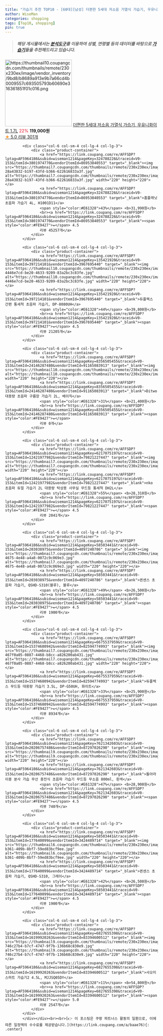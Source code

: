 ```yaml
---
title: "가습기 추천 TOP10 - [60대][남성] 더편한 5세대 저소음 가열식 가습기, 우유니화이트 1.7L"
author: WiseMan
categories: shopping
tags: [Top10, shopping]
pin: true
---
```


> ##### 해당 게시물에서는 [**분석도구**](https://itemscout.io/)를 이용하여 **성별**, **연령별** 등의 데이터를 바탕으로 [**가습기**](https://link.coupang.com/a/baae76)들을 추천해드리고 있습니다.
<div class="container"><div class="row">
            <div class="col-6 col-sm-4 col-lg-4 col-lg-3">
                <div class="product-container">
                    <a href="https://link.coupang.com/re/AFFSDP?lptag=AF5964186&subid=wiseman1214&pageKey=8347603254&traceid=V0-153&itemId=24112854518&vendorItemId=91206772723" target="_blank"><img src="https://thumbnail10.coupangcdn.com/thumbnails/remote/230x230ex/image/vendor_inventory/9bd8/b8689a913e9b7a66cd4b0009557c693505793b60690e316361851f01c016.png" alt="https://thumbnail10.coupangcdn.com/thumbnails/remote/230x230ex/image/vendor_inventory/9bd8/b8689a913e9b7a66cd4b0009557c693505793b60690e316361851f01c016.png" width="220" height="220"></a>
                    <a href="https://link.coupang.com/re/AFFSDP?lptag=AF5964186&subid=wiseman1214&pageKey=8347603254&traceid=V0-153&itemId=24112854518&vendorItemId=91206772723" target="_blank">더편한 5세대 저소음 가열식 가습기, 우유니화이트 1.7L</a>
                    <span style="color:#E61328">22%</span> <b>119,000원</b>
                    <br><a href="https://link.coupang.com/re/AFFSDP?lptag=AF5964186&subid=wiseman1214&pageKey=8347603254&traceid=V0-153&itemId=24112854518&vendorItemId=91206772723" target="_blank"><span style="color:#FE9427">★</span> 5.0
                    리뷰 301개</a>
                </div>
            </div>
            
            <div class="col-6 col-sm-4 col-lg-4 col-lg-3">
                <div class="product-container">
                    <a href="https://link.coupang.com/re/AFFSDP?lptag=AF5964186&subid=wiseman1214&pageKey=324788226&traceid=V0-153&itemId=3801974770&vendorItemId=86953840553" target="_blank"><img src="https://thumbnail7.coupangcdn.com/thumbnails/remote/230x230ex/image/retail/images/1928588542001435-28a43832-b197-43fd-b366-622616833a3f.jpg" alt="https://thumbnail7.coupangcdn.com/thumbnails/remote/230x230ex/image/retail/images/1928588542001435-28a43832-b197-43fd-b366-622616833a3f.jpg" width="220" height="220"></a>
                    <a href="https://link.coupang.com/re/AFFSDP?lptag=AF5964186&subid=wiseman1214&pageKey=324788226&traceid=V0-153&itemId=3801974770&vendorItemId=86953840553" target="_blank">홈플래닛 초음파 가습기 4L, H1001D11</a>
                    <span style="color:#E61328">43%</span> <b>31,990원</b>
                    <br><a href="https://link.coupang.com/re/AFFSDP?lptag=AF5964186&subid=wiseman1214&pageKey=324788226&traceid=V0-153&itemId=3801974770&vendorItemId=86953840553" target="_blank"><span style="color:#FE9427">★</span> 4.5
                    리뷰 45257개</a>
                </div>
            </div>
            
            <div class="col-6 col-sm-4 col-lg-4 col-lg-3">
                <div class="product-container">
                    <a href="https://link.coupang.com/re/AFFSDP?lptag=AF5964186&subid=wiseman1214&pageKey=135421920&traceid=V0-153&itemId=397214101&vendorItemId=3967695440" target="_blank"><img src="https://thumbnail10.coupangcdn.com/thumbnails/remote/230x230ex/image/retail/images/537694650352160-4446e7cd-be20-4633-9209-83a2bc3c83fe.jpg" alt="https://thumbnail10.coupangcdn.com/thumbnails/remote/230x230ex/image/retail/images/537694650352160-4446e7cd-be20-4633-9209-83a2bc3c83fe.jpg" width="220" height="220"></a>
                    <a href="https://link.coupang.com/re/AFFSDP?lptag=AF5964186&subid=wiseman1214&pageKey=135421920&traceid=V0-153&itemId=397214101&vendorItemId=3967695440" target="_blank">듀플렉스 간편 통세척 초음파 가습기, DP-8080UH</a>
                    <span style="color:#E61328">44%</span> <b>39,800원</b>
                    <br><a href="https://link.coupang.com/re/AFFSDP?lptag=AF5964186&subid=wiseman1214&pageKey=135421920&traceid=V0-153&itemId=397214101&vendorItemId=3967695440" target="_blank"><span style="color:#FE9427">★</span> 4.5
                    리뷰 21205개</a>
                </div>
            </div>
            
            <div class="col-6 col-sm-4 col-lg-4 col-lg-3">
                <div class="product-container">
                    <a href="https://link.coupang.com/re/AFFSDP?lptag=AF5964186&subid=wiseman1214&pageKey=8356505455&traceid=V0-153&itemId=24146287480&vendorItemId=91165083913" target="_blank"><img src="https://thumbnail10.coupangcdn.com/thumbnails/remote/230x230ex/image/vendor_inventory/a10a/f2012e3b3e0b569adffe6929fdcee1666d2b55f7859c0ca5e265314301bc.jpg" alt="https://thumbnail10.coupangcdn.com/thumbnails/remote/230x230ex/image/vendor_inventory/a10a/f2012e3b3e0b569adffe6929fdcee1666d2b55f7859c0ca5e265314301bc.jpg" width="220" height="220"></a>
                    <a href="https://link.coupang.com/re/AFFSDP?lptag=AF5964186&subid=wiseman1214&pageKey=8356505455&traceid=V0-153&itemId=24146287480&vendorItemId=91165083913" target="_blank">Ditwo 대용량 초음파 구름장 가습기 2L, 베이직</a>
                    <span style="color:#E61328">31%</span> <b>21,400원</b>
                    <br><a href="https://link.coupang.com/re/AFFSDP?lptag=AF5964186&subid=wiseman1214&pageKey=8356505455&traceid=V0-153&itemId=24146287480&vendorItemId=91165083913" target="_blank"><span style="color:#FE9427">★</span> 
                    리뷰 0개</a>
                </div>
            </div>
            
            <div class="col-6 col-sm-4 col-lg-4 col-lg-3">
                <div class="product-container">
                    <a href="https://link.coupang.com/re/AFFSDP?lptag=AF5964186&subid=wiseman1214&pageKey=6217075197&traceid=V0-153&itemId=12421977982&vendorItemId=79821227447" target="_blank"><img src="https://thumbnail7.coupangcdn.com/thumbnails/remote/230x230ex/image/vendor_inventory/9ad3/be9cba0a74aa70367e9b67036d0ee9408392b92308ae471b36cc365754c0.jpg" alt="https://thumbnail7.coupangcdn.com/thumbnails/remote/230x230ex/image/vendor_inventory/9ad3/be9cba0a74aa70367e9b67036d0ee9408392b92308ae471b36cc365754c0.jpg" width="220" height="220"></a>
                    <a href="https://link.coupang.com/re/AFFSDP?lptag=AF5964186&subid=wiseman1214&pageKey=6217075197&traceid=V0-153&itemId=12421977982&vendorItemId=79821227447" target="_blank">nko 초음파 듀얼 가습기 2L 대용량 탁상용 사무실 무드등 통세척 DH2L</a>
                    <span style="color:#E61328">55%</span> <b>28,310원</b>
                    <br><a href="https://link.coupang.com/re/AFFSDP?lptag=AF5964186&subid=wiseman1214&pageKey=6217075197&traceid=V0-153&itemId=12421977982&vendorItemId=79821227447" target="_blank"><span style="color:#FE9427">★</span> 4.5
                    리뷰 2041개</a>
                </div>
            </div>
            
            <div class="col-6 col-sm-4 col-lg-4 col-lg-3">
                <div class="product-container">
                    <a href="https://link.coupang.com/re/AFFSDP?lptag=AF5964186&subid=wiseman1214&pageKey=58503441&traceid=V0-153&itemId=203038975&vendorItemId=4097240786" target="_blank"><img src="https://thumbnail7.coupangcdn.com/thumbnails/remote/230x230ex/image/product/image/vendoritem/2018/12/13/4097240786/14cd8de4-4675-4e48-a4a8-0072c9c069e3.jpg" alt="https://thumbnail7.coupangcdn.com/thumbnails/remote/230x230ex/image/product/image/vendoritem/2018/12/13/4097240786/14cd8de4-4675-4e48-a4a8-0072c9c069e3.jpg" width="220" height="220"></a>
                    <a href="https://link.coupang.com/re/AFFSDP?lptag=AF5964186&subid=wiseman1214&pageKey=58503441&traceid=V0-153&itemId=203038975&vendorItemId=4097240786" target="_blank">퀸센스 초음파 가습기, QSHD-S310(블루), 블루</a>
                    <span style="color:#E61328">49%</span> <b>26,500원</b>
                    <br><a href="https://link.coupang.com/re/AFFSDP?lptag=AF5964186&subid=wiseman1214&pageKey=58503441&traceid=V0-153&itemId=203038975&vendorItemId=4097240786" target="_blank"><span style="color:#FE9427">★</span> 4.5
                    리뷰 1900개</a>
                </div>
            </div>
            
            <div class="col-6 col-sm-4 col-lg-4 col-lg-3">
                <div class="product-container">
                    <a href="https://link.coupang.com/re/AFFSDP?lptag=AF5964186&subid=wiseman1214&pageKey=6675537959&traceid=V0-153&itemId=15374680942&vendorItemId=82594774993" target="_blank"><img src="https://thumbnail7.coupangcdn.com/thumbnails/remote/230x230ex/image/retail/images/9537219288191248-467f0a05-0887-4468-b8cc-a826200ab431.jpg" alt="https://thumbnail7.coupangcdn.com/thumbnails/remote/230x230ex/image/retail/images/9537219288191248-467f0a05-0887-4468-b8cc-a826200ab431.jpg" width="220" height="220"></a>
                    <a href="https://link.coupang.com/re/AFFSDP?lptag=AF5964186&subid=wiseman1214&pageKey=6675537959&traceid=V0-153&itemId=15374680942&vendorItemId=82594774993" target="_blank">듀플렉스 무드등 대용량 가습기 3.5L, DP-G50UH, 화이트</a>
                    <span style="color:#E61328">33%</span> <b>25,900원</b>
                    <br><a href="https://link.coupang.com/re/AFFSDP?lptag=AF5964186&subid=wiseman1214&pageKey=6675537959&traceid=V0-153&itemId=15374680942&vendorItemId=82594774993" target="_blank"><span style="color:#FE9427">★</span> 4.5
                    리뷰 8934개</a>
                </div>
            </div>
            
            <div class="col-6 col-sm-4 col-lg-4 col-lg-3">
                <div class="product-container">
                    <a href="https://link.coupang.com/re/AFFSDP?lptag=AF5964186&subid=wiseman1214&pageKey=7621342603&traceid=V0-153&itemId=20206757486&vendorItemId=87297026290" target="_blank"><img src="https://thumbnail9.coupangcdn.com/thumbnails/remote/230x230ex/image/vendor_inventory/31cd/b9fc3ddeec35db7f7cb4a6ab1c872cc87a7791332528fe549ed0261b84cc.jpg" alt="https://thumbnail9.coupangcdn.com/thumbnails/remote/230x230ex/image/vendor_inventory/31cd/b9fc3ddeec35db7f7cb4a6ab1c872cc87a7791332528fe549ed0261b84cc.jpg" width="220" height="220"></a>
                    <a href="https://link.coupang.com/re/AFFSDP?lptag=AF5964186&subid=wiseman1214&pageKey=7621342603&traceid=V0-153&itemId=20206757486&vendorItemId=87297026290" target="_blank">돌아라 이중 분사 가습 무선 충전식 초음파 가습기 무드등 무소음 800ml, 흰색</a>
                    <span style="color:#E61328">47%</span> <b>28,900원</b>
                    <br><a href="https://link.coupang.com/re/AFFSDP?lptag=AF5964186&subid=wiseman1214&pageKey=7621342603&traceid=V0-153&itemId=20206757486&vendorItemId=87297026290" target="_blank"><span style="color:#FE9427">★</span> 4.5
                    리뷰 740개</a>
                </div>
            </div>
            
            <div class="col-6 col-sm-4 col-lg-4 col-lg-3">
                <div class="product-container">
                    <a href="https://link.coupang.com/re/AFFSDP?lptag=AF5964186&subid=wiseman1214&pageKey=58503441&traceid=V0-153&itemId=177640099&vendorItemId=3424489714" target="_blank"><img src="https://thumbnail6.coupangcdn.com/thumbnails/remote/230x230ex/image/retail/images/2017/11/28/17/4/ce81ef47-b361-409b-8bf7-59ed83bcf9ee.jpg" alt="https://thumbnail6.coupangcdn.com/thumbnails/remote/230x230ex/image/retail/images/2017/11/28/17/4/ce81ef47-b361-409b-8bf7-59ed83bcf9ee.jpg" width="220" height="220"></a>
                    <a href="https://link.coupang.com/re/AFFSDP?lptag=AF5964186&subid=wiseman1214&pageKey=58503441&traceid=V0-153&itemId=177640099&vendorItemId=3424489714" target="_blank">퀸센스 초음파 가습기, QSHD-S310, 그레이</a>
                    <span style="color:#E61328">42%</span> <b>26,500원</b>
                    <br><a href="https://link.coupang.com/re/AFFSDP?lptag=AF5964186&subid=wiseman1214&pageKey=58503441&traceid=V0-153&itemId=177640099&vendorItemId=3424489714" target="_blank"><span style="color:#FE9427">★</span> 4.5
                    리뷰 1900개</a>
                </div>
            </div>
            
            <div class="col-6 col-sm-4 col-lg-4 col-lg-3">
                <div class="product-container">
                    <a href="https://link.coupang.com/re/AFFSDP?lptag=AF5964186&subid=wiseman1214&pageKey=6827655398&traceid=V0-153&itemId=16199920263&vendorItemId=83394600512" target="_blank"><img src="https://thumbnail9.coupangcdn.com/thumbnails/remote/230x230ex/image/retail/images/543874244880444-746c27b4-b7cf-4747-9f7b-136b68c830e9.jpg" alt="https://thumbnail9.coupangcdn.com/thumbnails/remote/230x230ex/image/retail/images/543874244880444-746c27b4-b7cf-4747-9f7b-136b68c830e9.jpg" width="220" height="220"></a>
                    <a href="https://link.coupang.com/re/AFFSDP?lptag=AF5964186&subid=wiseman1214&pageKey=6827655398&traceid=V0-153&itemId=16199920263&vendorItemId=83394600512" target="_blank">샤오미 스마트 가습기2 4.5L, MJJSQ05DY</a>
                    <span style="color:#E61328">11%</span> <b>54,800원</b>
                    <br><a href="https://link.coupang.com/re/AFFSDP?lptag=AF5964186&subid=wiseman1214&pageKey=6827655398&traceid=V0-153&itemId=16199920263&vendorItemId=83394600512" target="_blank"><span style="color:#FE9427">★</span> 5.0
                    리뷰 2547개</a>
                </div>
            </div>
            </div></div><br><br>[👉 이 포스팅은 쿠팡 파트너스 활동의 일환으로, 이에 따른 일정액의 수수료를 제공받습니다.](https://link.coupang.com/a/baae76){: .center}